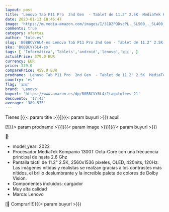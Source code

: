 ```yaml
---
layout: post
title: 'Lenovo Tab P11 Pro  2nd Gen  - Tablet de 11.2" 2.5K  MediaTek Kompanio 1300T  8 GB de RAM  256 GB  4 Altavoces  WiFi 6 + Bluetooth  Android 12  - Gris Oscuro'
date: 2023-01-13 18:46:47
image: 'https://m.media-amazon.com/images/I/31DZPQDvcPL._SL500_._SL400_.jpg'
comments: true
category: ofertas
author: 'tole.es'
slug: 'B0BBCVY6L4-es Lenovo Tab P11 Pro 2nd Gen - Tablet de 11.2" 2.5K MediaTek...'
sku: 'B0BBCVY6L4-es'
tags: [ 'Informática','Tablets','android','lenovo','🇪🇸', ]
actualPrice: 379.0 EUR
currency: EUR
price: 379.0
comparePrice: 459.0 EUR
prodname: 'Lenovo Tab P11 Pro  2nd Gen  - Tablet de 11.2" 2.5K  MediaTek Kompanio 1300T  8 GB de RAM  256 GB  4 Altavoces  WiFi 6 + Bluetooth  Android 12  - Gris Oscuro'
country: 'es'
flag: '🇪🇸'
brand: 'Lenovo'
buyurl: 'https://www.amazon.es/dp/B0BBCVY6L4/?tag=tolees-21'
descuento: '17.43'
average: '389.575'
---
```


Tienes [{{< param title >}}]({{< param buyurl >}}) aqui!

[![{{< param prodname >}}]({{< param image >}})]({{< param buyurl >}})

🔎:

- model_year: 2022
- Procesador MediaTek Kompanio 1300T Octa-Core con una frecuencia principal de hasta 2.6 Ghz
- Pantalla táctil de 11.2" 2.5K, 2560x1536 píxeles, OLED, 420nits, 120Hz. Las imágenes nítidas y realistas se realzan gracias a los contrastes más nítidos, el brillo deslumbrante y la increíble paleta de colores de Dolby Vision.
- Componentes incluidos: cargador
- Muy alta calidad
- Marca: Lenovo

[🛒 Comprar!!!]({{< param buyurl >}})
